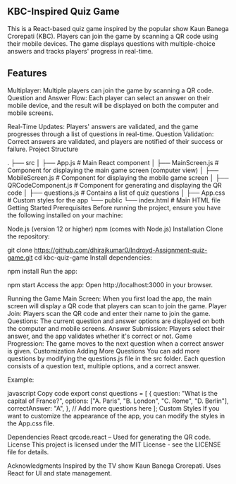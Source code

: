 ## KBC-Inspired Quiz Game
This is a React-based quiz game inspired by the popular show Kaun Banega Crorepati (KBC). Players can join the game by scanning a QR code using their mobile devices. The game displays questions with multiple-choice answers and tracks players' progress in real-time.

## Features
Multiplayer: Multiple players can join the game by scanning a QR code.
Question and Answer Flow: Each player can select an answer on their mobile device, and the result will be displayed on both the computer and mobile screens. 

Real-Time Updates: Players' answers are validated, and the game progresses through a list of questions in real-time.
Question Validation: Correct answers are validated, and players are notified of their success or failure.
Project Structure

.
├── src
│   ├── App.js               # Main React component
│   ├── MainScreen.js        # Component for displaying the main game screen (computer view)
│   ├── MobileScreen.js      # Component for displaying the mobile game screen
│   ├── QRCodeComponent.js   # Component for generating and displaying the QR code
│   ├── questions.js         # Contains a list of quiz questions
│   ├── App.css              # Custom styles for the app
└── public
    └── index.html           # Main HTML file
Getting Started
Prerequisites
Before running the project, ensure you have the following installed on your machine:

Node.js (version 12 or higher)
npm (comes with Node.js)
Installation
Clone the repository:


git clone https://github.com/dhirajkumar0/Indroyd-Assignment-quiz-game.git
cd kbc-quiz-game
Install dependencies:


npm install
Run the app:


npm start
Access the app: Open http://localhost:3000 in your browser.

Running the Game
Main Screen: When you first load the app, the main screen will display a QR code that players can scan to join the game.
Player Join: Players scan the QR code and enter their name to join the game.
Questions: The current question and answer options are displayed on both the computer and mobile screens.
Answer Submission: Players select their answer, and the app validates whether it's correct or not.
Game Progression: The game moves to the next question when a correct answer is given.
Customization
Adding More Questions
You can add more questions by modifying the questions.js file in the src folder. Each question consists of a question text, multiple options, and a correct answer.

Example:

javascript
Copy code
export const questions = [
  {
    question: "What is the capital of France?",
    options: ["A. Paris", "B. London", "C. Rome", "D. Berlin"],
    correctAnswer: "A",
  },
  // Add more questions here
];
Custom Styles
If you want to customize the appearance of the app, you can modify the styles in the App.css file.

Dependencies
React
qrcode.react – Used for generating the QR code.
License
This project is licensed under the MIT License - see the LICENSE file for details.

Acknowledgments
Inspired by the TV show Kaun Banega Crorepati.
Uses React for UI and state management.
